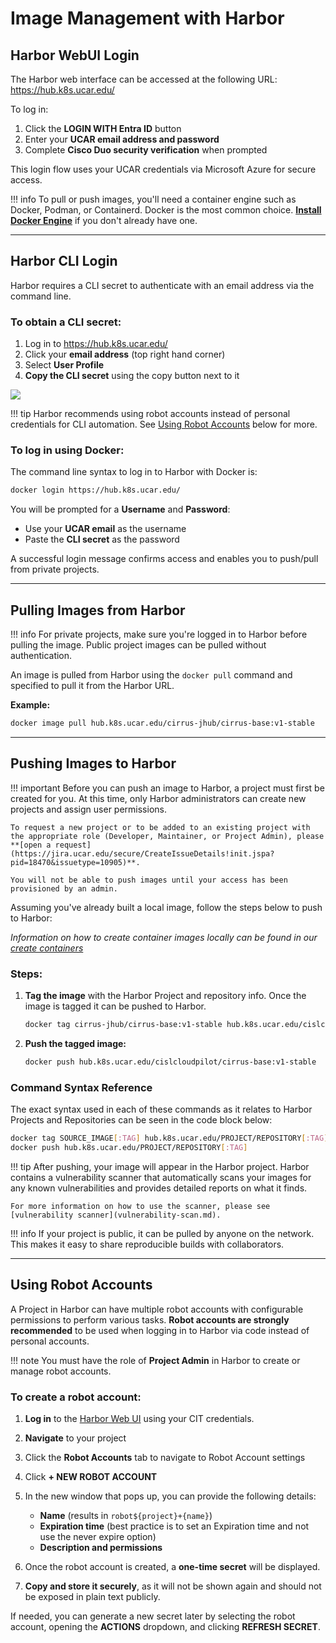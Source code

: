 # Image Management with Harbor

## Harbor WebUI Login

The Harbor web interface can be accessed at the following URL: https://hub.k8s.ucar.edu/

To log in:

1. Click the **LOGIN WITH Entra ID** button
2. Enter your **UCAR email address and password**
3. Complete **Cisco Duo security verification** when prompted

This login flow uses your UCAR credentials via Microsoft Azure for secure access.

!!! info
    To pull or push images, you'll need a container engine such as Docker, Podman, or Containerd. Docker is the most common choice. **[Install Docker Engine](https://docs.docker.com/engine/install/)** if you don't already have one.

---

## Harbor CLI Login

Harbor requires a CLI secret to authenticate with an email address via the command line.

### To obtain a CLI secret:

1. Log in to https://hub.k8s.ucar.edu/
2. Click your **email address** (top right hand corner)
3. Select **User Profile**
4. **Copy the CLI secret** using the copy button next to it

<img src="../../../media/harbor/harbor-user-profile.png"/>

!!! tip
    Harbor recommends using robot accounts instead of personal credentials for CLI automation. See [Using Robot Accounts](#using-robot-accounts) below for more.

### To log in using Docker:

The command line syntax to log in to Harbor with Docker is:

```bash
docker login https://hub.k8s.ucar.edu/
```

You will be prompted for a **Username** and **Password**:
- Use your **UCAR email** as the username
- Paste the **CLI secret** as the password

A successful login message confirms access and enables you to push/pull from private projects.

---

## Pulling Images from Harbor

!!! info
    For private projects, make sure you're logged in to Harbor before pulling the image. Public project images can be pulled without authentication.

An image is pulled from Harbor using the `docker pull` command and specified to pull it from the Harbor URL.

**Example:**

```bash
docker image pull hub.k8s.ucar.edu/cirrus-jhub/cirrus-base:v1-stable
```

---

## Pushing Images to Harbor

!!! important
    Before you can push an image to Harbor, a project must first be created for you. At this time, only Harbor administrators can create new projects and assign user permissions.
    
    To request a new project or to be added to an existing project with the appropriate role (Developer, Maintainer, or Project Admin), please **[open a request](https://jira.ucar.edu/secure/CreateIssueDetails!init.jspa?pid=18470&issuetype=10905)**.
    
    You will not be able to push images until your access has been provisioned by an admin.

Assuming you've already built a local image, follow the steps below to push to Harbor:

*Information on how to create container images locally can be found in our [create containers](../03-deploying-applications/containerize.md)*

### Steps:

1. **Tag the image** with the Harbor Project and repository info. Once the image is tagged it can be pushed to Harbor.

   ```bash
   docker tag cirrus-jhub/cirrus-base:v1-stable hub.k8s.ucar.edu/cislcloudpilot/cirrus-base:v1-stable
   ```

2. **Push the tagged image:**

   ```bash
   docker push hub.k8s.ucar.edu/cislcloudpilot/cirrus-base:v1-stable
   ```

### Command Syntax Reference

The exact syntax used in each of these commands as it relates to Harbor Projects and Repositories can be seen in the code block below:

```bash
docker tag SOURCE_IMAGE[:TAG] hub.k8s.ucar.edu/PROJECT/REPOSITORY[:TAG]
docker push hub.k8s.ucar.edu/PROJECT/REPOSITORY[:TAG]
```

!!! tip
    After pushing, your image will appear in the Harbor project. Harbor contains a vulnerability scanner that automatically scans your images for any known vulnerabilities and provides detailed reports on what it finds.
    
    For more information on how to use the scanner, please see [vulnerability scanner](vulnerability-scan.md).

!!! info
    If your project is public, it can be pulled by anyone on the network. This makes it easy to share reproducible builds with collaborators.

---

## Using Robot Accounts

A Project in Harbor can have multiple robot accounts with configurable permissions to perform various tasks. **Robot accounts are strongly recommended** to be used when logging in to Harbor via code instead of personal accounts.

!!! note
    You must have the role of **Project Admin** in Harbor to create or manage robot accounts.

### To create a robot account:

1. **Log in** to the [Harbor Web UI](https://hub.k8s.ucar.edu/) using your CIT credentials.
2. **Navigate** to your project
3. Click the **Robot Accounts** tab to navigate to Robot Account settings
4. Click **+ NEW ROBOT ACCOUNT**
5. In the new window that pops up, you can provide the following details:
   - **Name** (results in `robot${project}+{name}`)
   - **Expiration time** (best practice is to set an Expiration time and not use the never expire option)
   - **Description and permissions**

6. Once the robot account is created, a **one-time secret** will be displayed.
7. **Copy and store it securely**, as it will not be shown again and should not be exposed in plain text publicly.

If needed, you can generate a new secret later by selecting the robot account, opening the **ACTIONS** dropdown, and clicking **REFRESH SECRET**.